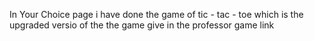 
In Your Choice page i have done the game of tic - tac - toe which is the upgraded versio of the the game give in the professor game link



